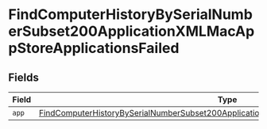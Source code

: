 # FindComputerHistoryBySerialNumberSubset200ApplicationXMLMacAppStoreApplicationsFailed


## Fields

| Field                                                                                                                                                                                                           | Type                                                                                                                                                                                                            | Required                                                                                                                                                                                                        | Description                                                                                                                                                                                                     |
| --------------------------------------------------------------------------------------------------------------------------------------------------------------------------------------------------------------- | --------------------------------------------------------------------------------------------------------------------------------------------------------------------------------------------------------------- | --------------------------------------------------------------------------------------------------------------------------------------------------------------------------------------------------------------- | --------------------------------------------------------------------------------------------------------------------------------------------------------------------------------------------------------------- |
| `app`                                                                                                                                                                                                           | [FindComputerHistoryBySerialNumberSubset200ApplicationXMLMacAppStoreApplicationsFailedApp](../../models/operations/findcomputerhistorybyserialnumbersubset200applicationxmlmacappstoreapplicationsfailedapp.md) | :heavy_minus_sign:                                                                                                                                                                                              | N/A                                                                                                                                                                                                             |